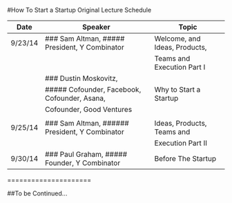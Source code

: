 #How To Start a Startup Original Lecture Schedule

|Date	      |Speaker	                                       |Topic                        |
|-----------|------------------------------------------------|-----------------------------|
|9/23/14	  |  ### Sam Altman, ##### President, Y Combinator |Welcome, and Ideas, Products,|
|           |                                                |Teams and Execution Part I   |
|           | ### Dustin Moskovitz,                          |                             |
|           |  ##### Cofounder, Facebook, Cofounder, Asana,  | Why to Start a Startup      |
|           |  Cofounder, Good Ventures                      |                             |
|           |                                                |                             |
|9/25/14    | ### Sam Altman, ###### President, Y Combinator |Ideas, Products, Teams and   |
|           |                                                |  Execution Part II          |
|9/30/14    | ### Paul Graham, ##### Founder, Y Combinator   | Before The Startup          |


=====================

##To be Continued...
